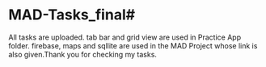 # MAD-Tasks_final#
All tasks are uploaded. tab bar and grid view are used in Practice App folder. firebase, maps and sqllite are used in the MAD Project whose link is also given.Thank you for checking my tasks.
